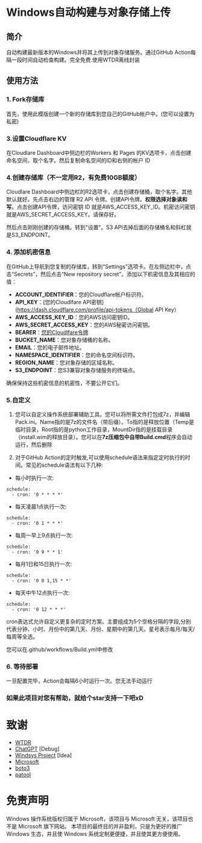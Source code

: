 # Windows自动构建与对象存储上传

## 简介
自动构建最新版本的Windows并将其上传到对象存储服务。通过GitHub Action每隔一段时间自动检查构建。完全免费.使用WTDR离线封装

## 使用方法
### 1. Fork存储库
首先，使用此模版创建一个新的存储库到您自己的GitHub帐户中。(您可以设置为私密)

### 3.设置Cloudflare KV
在Cloudlare Dashboard中侧边栏的Workers 和 Pages 的KV选项卡，点击创建命名空间，取个名字。然后复制命名空间的ID和右侧的帐户 ID

### 4.创建存储库（不一定用R2，有免费10GB额度）
Cloudlare Dashboard中侧边栏的R2选项卡，点击创建存储桶，取个名字。其他默认就好。先点击右边的管理 R2 API 令牌。创建API令牌。**权限选择对象读和写**。点击创建API令牌，访问密钥 ID
就是AWS_ACCESS_KEY_ID。机密访问密钥就是AWS_SECRET_ACCESS_KEY。请保存好。

然后点击刚刚创建的存储桶。转到"设置"。S3 API去掉后面的存储桶名和斜杠就是S3_ENDPOINT。
### 4. 添加机密信息
在GitHub上导航到您复制的存储库，转到“Settings”选项卡。在左侧边栏中，点击“Secrets”，然后点击“New repository secret”。添加以下机密信息及其相应的值：

- **ACCOUNT_IDENTIFIER**：您的Cloudflare帐户标识符。
- **API_KEY**：[您的Cloudlfare API密钥](https://dash.cloudflare.com/profile/api-tokens（Global API Key）
- **AWS_ACCESS_KEY_ID**：您的AWS访问密钥ID。
- **AWS_SECRET_ACCESS_KEY**：您的AWS秘密访问密钥。
- **BEARER**：[您的Cloudlfare令牌](https://dash.cloudflare.com/profile/api-tokens)
- **BUCKET_NAME**：您对象存储桶的名称。
- **EMAIL**：您的电子邮件地址。
- **NAMESPACE_IDENTIFIER**：您的命名空间标识符。
- **REGION_NAME**：您对象存储的区域名称。
- **S3_ENDPOINT**：您S3兼容对象存储服务的终端点。

确保保持这些机密信息的机密性，不要公开它们。

### 5.自定义
1. 您可以自定义操作系统部署辅助工具。您可以将所需文件打包成7z，并编辑Pack.ini。Name指的是7z的文件名（带后缀）。To指的是释放位置（Temp是临时目录，Root指的是python工作目录，MountDir指的是挂载目录（install.wim的释放目录）。您可以在**7z压缩包中自带Build.cmd**程序会自动运行，然后删除

2. 对于GitHub Action的定时触发,可以使用schedule语法来指定定时执行的时间。常见的schedule语法有以下几种:

- 每小时执行一次:

```
schedule:
  - cron: '0 * * * *'
```

- 每天凌晨1点执行一次:

```
schedule:
  - cron: '0 1 * * *' 
```

- 每周一早上9点执行一次:

```
schedule:
  - cron: '0 9 * * 1'
```

- 每月1日和15日执行一次:

```
schedule:
  - cron: '0 0 1,15 * *'
```

- 每天中午12点执行一次:

```
schedule: 
  - cron: '0 12 * * *'
```

cron表达式允许自定义更复杂的定时方案。主要组成为5个空格分隔的字段,分别代表分钟、小时、月份中的第几天、月份、星期中的第几天。星号表示每月/每天/每周等全选。

您可以在.github/workflows/Build.yml中修改
### 6. 等待部署

一旦配置完毕，Action会每隔6小时运行一次。您无法手动运行

### **如果此项目对您有帮助，就给个star支持一下吧xD**
# 致谢
- [WTDR](https://wtdr.whatk.me)
- [ChatGPT](https://chat.openai.com)  [Debug]
- [Windsys Project](https://windsys.win)  [Idea]
- [Microsoft](https://microsoft.com)
- [boto3](https://github.com/boto/boto3)
- [patool](https://pypi.org/project/patool/)

# 免责声明
Windows 操作系统版权归属于 Microsoft，该项目与 Microsoft 无关，该项目也不是 Microsoft 旗下网站。
本项目的最终目的并非盈利，只是为更好的推广 Windows 生态，并且使 Windows 系统定制更便捷，并且使其更方便使用。
